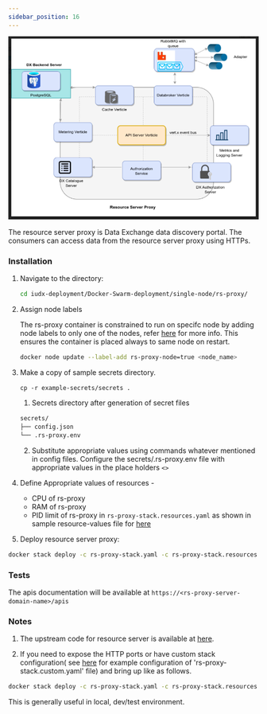 ```yaml
---
sidebar_position: 16
---
```

<div class="img_background">
<div style={{textAlign: 'center'}}>

![Architecture](../../../../resources/auth/rs_proxy_overview.png)<br/>

</div></div>
The resource server proxy is Data Exchange data discovery portal. The consumers can access data from the resource server proxy using HTTPs.

### Installation

1. Navigate to the directory:

    ```bash
    cd iudx-deployment/Docker-Swarm-deployment/single-node/rs-proxy/
    ```

2. Assign node labels
 
    The rs-proxy container is constrained to run on specifc node by adding node labels to only one of the nodes, refer [here](https://docs.docker.com/engine/swarm/services/#placement-constraints) for more info. This ensures the container is placed always to same node on restart.
    
    ```sh
    docker node update --label-add rs-proxy-node=true <node_name>
    ```

3. Make a copy of sample secrets directory.

    ```console
    cp -r example-secrets/secrets .
    ```
    1. Secrets directory after generation of secret files
    ```sh
    secrets/
    ├── config.json
    └── .rs-proxy.env
    ```

    2. Substitute appropriate values using commands whatever mentioned in config files. Configure the secrets/.rs-proxy.env file with appropriate values in the place holders `<>`

4. Define Appropriate values of resources -

    - CPU of rs-proxy 
    - RAM of rs-proxy
    - PID limit of rs-proxy
    in `rs-proxy-stack.resources.yaml` as shown in sample resource-values file for [here](example-rs-proxy-stack.resources.yaml)

5. Deploy resource server proxy:
```sh
docker stack deploy -c rs-proxy-stack.yaml -c rs-proxy-stack.resources.yaml rs-proxy
```

### Tests

The apis documentation will be available at 
    `https://<rs-proxy-server-domain-name>/apis`

### Notes

1. The upstream code for resource server is available at [here](https://github.com/datakaveri/iudx-rs-proxy).

2. If you need to expose the HTTP ports or have custom stack configuration( see [here](example-rs-proxy-stack.custom.yaml) for example configuration of 'rs-proxy-stack.custom.yaml' file)  and bring up like as follows.

```sh
docker stack deploy -c rs-proxy-stack.yaml -c rs-proxy-stack.resources.yaml -c rs-proxy-stack.custom.yaml rs-proxy
```

This is generally useful in local, dev/test environment.

